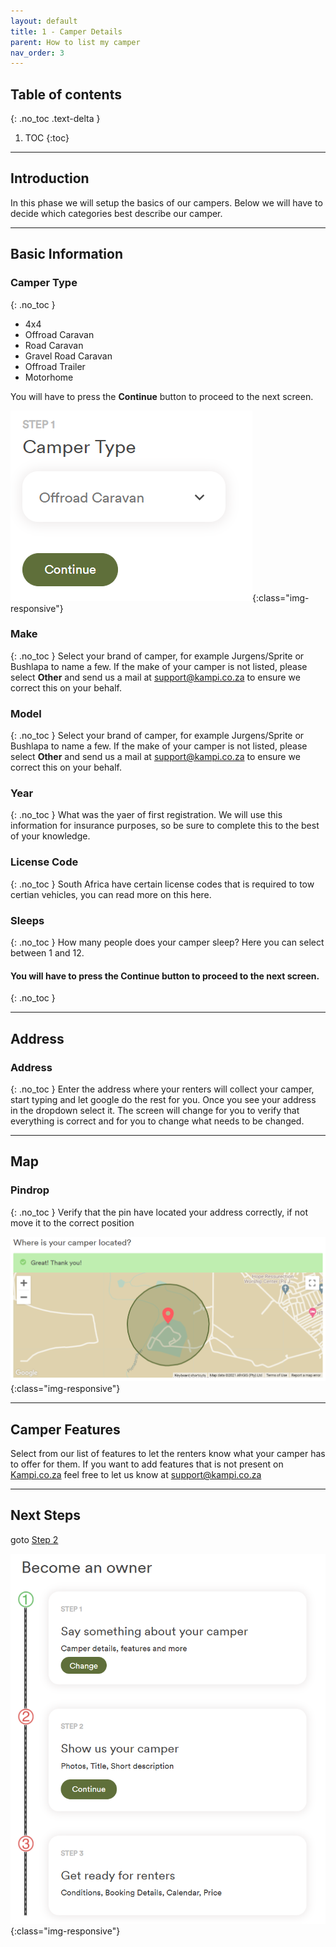 ```yaml
---
layout: default
title: 1 - Camper Details
parent: How to list my camper
nav_order: 3
---
```


## Table of contents
{: .no_toc .text-delta }

1. TOC
{:toc}

---

## Introduction
In this phase we will setup the basics of our campers. Below we will have to decide which categories best describe our camper.

---

## Basic Information

### Camper Type
{: .no_toc }
* 4x4
* Offroad Caravan
* Road Caravan
* Gravel Road Caravan
* Offroad Trailer
* Motorhome

You will have to press the **Continue** button to proceed to the next screen.

 ![Kampi.co.za Continue Button](/assets/images/listing-step1-continue.png){:class="img-responsive"}

### Make
{: .no_toc }
Select your brand of camper, for example Jurgens/Sprite or Bushlapa to name a few. If the make of your camper is not listed, please select **Other** and send us a mail at [support@kampi.co.za](mailto:support@kampi.co.za) to ensure we correct this on your behalf.

### Model
{: .no_toc }
Select your brand of camper, for example Jurgens/Sprite or Bushlapa to name a few. If the make of your camper is not listed, please select **Other** and send us a mail at [support@kampi.co.za](mailto:support@kampi.co.za) to ensure we correct this on your behalf.

### Year
{: .no_toc }
What was the yaer of first registration. We will use this information for insurance purposes, so be sure to complete this to the best of your knowledge.

### License Code
{: .no_toc }
South Africa have certain license codes that is required to tow certian vehicles, you can read more on this here.

### Sleeps
{: .no_toc }
How many people does your camper sleep? Here you can select between 1 and 12.

#### You will have to press the **Continue** button to proceed to the next screen.
{: .no_toc }

---

## Address

### Address
{: .no_toc }
Enter the address where your renters will collect your camper, start typing and let google do the rest for you. Once you see your address in the dropdown select it. The screen will change for you to verify that everything is correct and for you to change what needs to be changed.

---

## Map

### Pindrop
{: .no_toc }
Verify that the pin have located your address correctly, if not move it to the correct position

 ![Kampi.co.za Pindrop](/assets/images/listing-step1-pindrop.png){:class="img-responsive"}

---

## Camper Features
Select from our list of features to let the renters know what your camper has to offer for them. If you want to add features that is not present on [Kampi.co.za](https://kampi.co.za) feel free to let us know at [support@kampi.co.za](mailto:support@kampi.co.za)

---

## Next Steps
goto [Step 2](/docs/listing/listing-step2)

 ![Kampi.co.za Pindrop](/assets/images/listing-step1-completed.png){:class="img-responsive"}